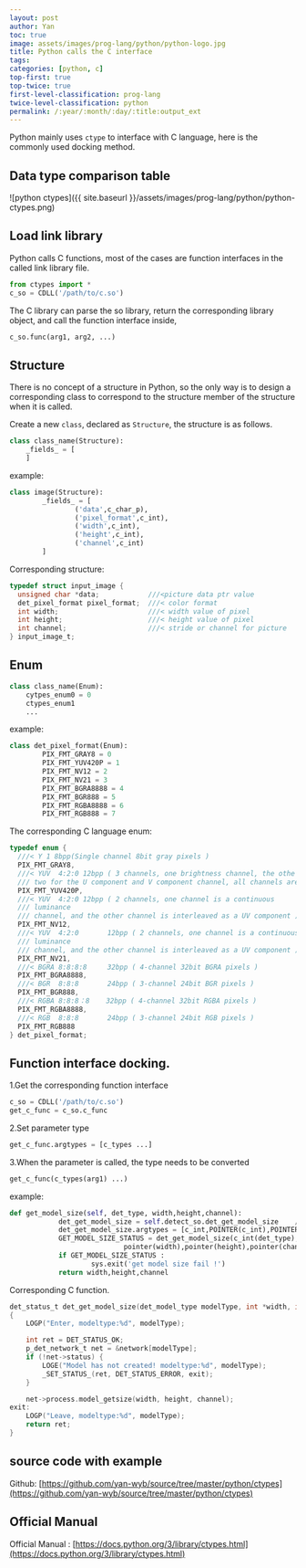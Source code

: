 ```yaml
---
layout: post
author: Yan 
toc: true
image: assets/images/prog-lang/python/python-logo.jpg
title: Python calls the C interface
tags:
categories: [python, c]
top-first: true
top-twice: true
first-level-classification: prog-lang
twice-level-classification: python
permalink: /:year/:month/:day/:title:output_ext
---
```


Python mainly uses `ctype` to interface with C language, here is the commonly used docking method.

## Data type comparison table

![python ctypes]({{ site.baseurl }}/assets/images/prog-lang/python/python-ctypes.png)

## Load link library

Python calls C functions, most of the cases are function interfaces in the called link library file.

```python
from ctypes import *
c_so = CDLL('/path/to/c.so')
```

The C library can parse the so library, return the corresponding library object, and call the function interface inside,
    
```python
c_so.func(arg1, arg2, ...)
```

## Structure

There is no concept of a structure in Python, so the only way is to design a corresponding class to correspond to the structure member of the structure when it is called.

Create a new `class`, declared as `Structure`, the structure is as follows.

```python
class class_name(Structure):
    _fields_ = [
    ]
```

example:

```python
class image(Structure):
        _fields_ = [
                ('data',c_char_p),
                ('pixel_format',c_int),
                ('width',c_int),
                ('height',c_int),
                ('channel',c_int)
        ]
```

Corresponding structure:

```c
typedef struct input_image {
  unsigned char *data;            ///<picture data ptr value
  det_pixel_format pixel_format;  ///< color format
  int width;                      ///< width value of pixel
  int height;                     ///< height value of pixel
  int channel;                    ///< stride or channel for picture
} input_image_t;
```

## Enum

```python
class class_name(Enum):
    cytpes_enum0 = 0
    ctypes_enum1
    ...
```

example:

```python
class det_pixel_format(Enum):
        PIX_FMT_GRAY8 = 0
        PIX_FMT_YUV420P = 1
        PIX_FMT_NV12 = 2
        PIX_FMT_NV21 = 3
        PIX_FMT_BGRA8888 = 4
        PIX_FMT_BGR888 = 5
        PIX_FMT_RGBA8888 = 6
        PIX_FMT_RGB888 = 7
```

The corresponding C language enum:

```c
typedef enum {
  ///< Y 1 8bpp(Single channel 8bit gray pixels )
  PIX_FMT_GRAY8,
  ///< YUV  4:2:0 12bpp ( 3 channels, one brightness channel, the othe
  /// two for the U component and V component channel, all channels are continuous)
  PIX_FMT_YUV420P,
  ///< YUV  4:2:0 12bpp ( 2 channels, one channel is a continuous
  /// luminance
  /// channel, and the other channel is interleaved as a UV component )
  PIX_FMT_NV12,
  ///< YUV  4:2:0       12bpp ( 2 channels, one channel is a continuous
  /// luminance
  /// channel, and the other channel is interleaved as a UV component )
  PIX_FMT_NV21,
  ///< BGRA 8:8:8:8     32bpp ( 4-channel 32bit BGRA pixels )
  PIX_FMT_BGRA8888,
  ///< BGR  8:8:8       24bpp ( 3-channel 24bit BGR pixels )
  PIX_FMT_BGR888,
  ///< RGBA 8:8:8：8    32bpp ( 4-channel 32bit RGBA pixels )
  PIX_FMT_RGBA8888,
  ///< RGB  8:8:8       24bpp ( 3-channel 24bit RGB pixels )
  PIX_FMT_RGB888
} det_pixel_format;
```

## Function interface docking.

1.Get the corresponding function interface 

```python
c_so = CDLL('/path/to/c.so')
get_c_func = c_so.c_func
```

2.Set parameter type

```python
get_c_func.argtypes = [c_types ...]
```

3.When the parameter is called, the type needs to be converted

```python
get_c_func(c_types(arg1) ...)
```

example:

```python
def get_model_size(self, det_type, width,height,channel):
            det_get_model_size = self.detect_so.det_get_model_size    /*This is step1*/
            det_get_model_size.argtypes = [c_int,POINTER(c_int),POINTER(c_int),POINTER(c_int)] /*This is step2*/
            GET_MODEL_SIZE_STATUS = det_get_model_size(c_int(det_type),
                            pointer(width),pointer(height),pointer(channel))   /*This is step3*/
            if GET_MODEL_SIZE_STATUS :
                    sys.exit('get model size fail !')
            return width,height,channel
```

Corresponding C function.

```c
det_status_t det_get_model_size(det_model_type modelType, int *width, int *height, int *channel)
{
    LOGP("Enter, modeltype:%d", modelType);

    int ret = DET_STATUS_OK;
    p_det_network_t net = &network[modelType];
    if (!net->status) {
        LOGE("Model has not created! modeltype:%d", modelType);
        _SET_STATUS_(ret, DET_STATUS_ERROR, exit);
    }

    net->process.model_getsize(width, height, channel);
exit:
    LOGP("Leave, modeltype:%d", modelType);
    return ret;
}
```

## source code with example

Github: [https://github.com/yan-wyb/source/tree/master/python/ctypes](https://github.com/yan-wyb/source/tree/master/python/ctypes)

## Official Manual

Official Manual : [https://docs.python.org/3/library/ctypes.html](https://docs.python.org/3/library/ctypes.html)
